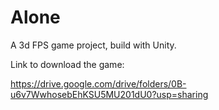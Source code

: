 # Alone

A 3d FPS game project, build with Unity.

Link to download the game:

https://drive.google.com/drive/folders/0B-u6v7WwhosebEhKSU5MU201dU0?usp=sharing


